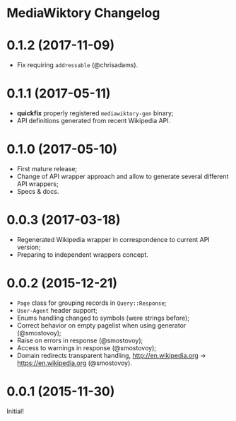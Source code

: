 # MediaWiktory Changelog

# 0.1.2 (2017-11-09)

* Fix requiring `addressable` (@chrisadams).

# 0.1.1 (2017-05-11)

* **quickfix** properly registered `mediawiktory-gen` binary;
* API definitions generated from recent Wikipedia API.

# 0.1.0 (2017-05-10)

* First mature release;
* Change of API wrapper approach and allow to generate several different API wrappers;
* Specs & docs.

# 0.0.3 (2017-03-18)

* Regenerated Wikipedia wrapper in correspondence to current API version;
* Preparing to independent wrappers concept.

# 0.0.2 (2015-12-21)

* `Page` class for grouping records in `Query::Response`;
* `User-Agent` header support;
* Enums handling changed to symbols (were strings before);
* Correct behavior on empty pagelist when using generator (@smostovoy);
* Raise on errors in response (@smostovoy);
* Access to warnings in response (@smostovoy);
* Domain redirects transparent handling,
  http://en.wikipedia.org -> https://en.wikipedia.org (@smostovoy).

# 0.0.1 (2015-11-30)

Initial!


